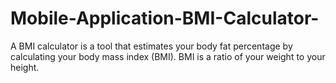 # Mobile-Application-BMI-Calculator-
A BMI calculator is a tool that estimates your body fat percentage by calculating your body mass index (BMI). BMI is a ratio of your weight to your height. 

